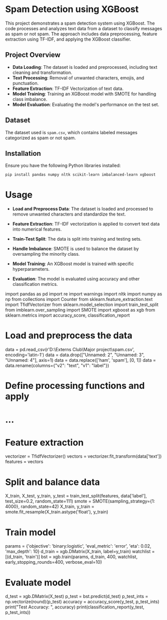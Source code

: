 # Spam Detection using XGBoost

This project demonstrates a spam detection system using XGBoost. The code processes and analyzes text data from a dataset to classify messages as spam or not spam. The approach includes data preprocessing, feature extraction using TF-IDF, and applying the XGBoost classifier.

## Project Overview

- **Data Loading**: The dataset is loaded and preprocessed, including text cleaning and transformation.
- **Text Processing**: Removal of unwanted characters, emojis, and punctuation.
- **Feature Extraction**: TF-IDF Vectorization of text data.
- **Model Training**: Training an XGBoost model with SMOTE for handling class imbalance.
- **Model Evaluation**: Evaluating the model's performance on the test set.

## Dataset

The dataset used is `spam.csv`, which contains labeled messages categorized as spam or not spam.

## Installation

Ensure you have the following Python libraries installed:

```bash
pip install pandas numpy nltk scikit-learn imbalanced-learn xgboost
```
# Usage
- **Load and Preprocess Data**: The dataset is loaded and processed to remove unwanted characters and standardize the text.

- **Feature Extraction**: TF-IDF vectorization is applied to convert text data into numerical features.

- **Train-Test Split**: The data is split into training and testing sets.

- **Handle Imbalance**: SMOTE is used to balance the dataset by oversampling the minority class.

- **Model Training**: An XGBoost model is trained with specific hyperparameters.

- **Evaluation**: The model is evaluated using accuracy and other classification metrics.

import pandas as pd
import re
import warnings
import nltk
import numpy as np
from collections import Counter
from sklearn.feature_extraction.text import TfidfVectorizer
from sklearn.model_selection import train_test_split
from imblearn.over_sampling import SMOTE
import xgboost as xgb
from sklearn.metrics import accuracy_score, classification_report

# Load and preprocess the data
data = pd.read_csv(r'D:\Externs Club\Major project\spam.csv', encoding='latin-1')
data = data.drop(["Unnamed: 2", "Unnamed: 3", "Unnamed: 4"], axis=1)
data = data.replace(['ham', 'spam'], [0, 1])
data = data.rename(columns={"v2": "text", "v1": "label"})

# Define processing functions and apply
# ...

# Feature extraction
vectorizer = TfidfVectorizer()
vectors = vectorizer.fit_transform(data['text'])
features = vectors

# Split and balance data
X_train, X_test, y_train, y_test = train_test_split(features, data['label'], test_size=0.2, random_state=111)
smote = SMOTE(sampling_strategy={1: 4000}, random_state=42)
X_train, y_train = smote.fit_resample(X_train.astype('float'), y_train)

# Train model
params = {'objective': 'binary:logistic', 'eval_metric': 'error', 'eta': 0.02, 'max_depth': 10}
d_train = xgb.DMatrix(X_train, label=y_train)
watchlist = [(d_train, 'train')]
bst = xgb.train(params, d_train, 400, watchlist, early_stopping_rounds=400, verbose_eval=10)

# Evaluate model
d_test = xgb.DMatrix(X_test)
p_test = bst.predict(d_test)
p_test_ints = np.vectorize(round)(p_test)
accuracy = accuracy_score(y_test, p_test_ints)
print("Test Accuracy: ", accuracy)
print(classification_report(y_test, p_test_ints))

